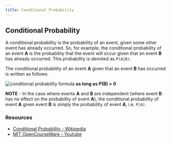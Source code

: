 ```yaml
---
title: Conditional Probability
---
```

## Conditional Probability

A conditional probability is the probability of an event, given some other event has already occurred. So, for example, the conditional probability of an event **A** is the probability that the event will occur given that an event **B** has already occurred. This probability is denoted as `P(A|B)`.

The conditional probability of an event **A** given that an event **B** has occurred is written as follows:

![conditional probability formula](https://pbiswas101.files.wordpress.com/2018/10/conditional-probability.png?w=450) **as long as P(B) > 0**

**NOTE** - In the case where events **A** and **B** are independent (where event **B** has no effect on the probability of event **A**), the conditional probability of event **A** given event **B** is simply the probability of event **A**, i.e. `P(A)`.

### Resources

- [Conditional Probability - Wikipedia](https://en.wikipedia.org/wiki/Conditional_probability)
- [MIT OpenCourseWare - Youtube](https://www.youtube.com/watch?v=JGeTcRfKgBo)